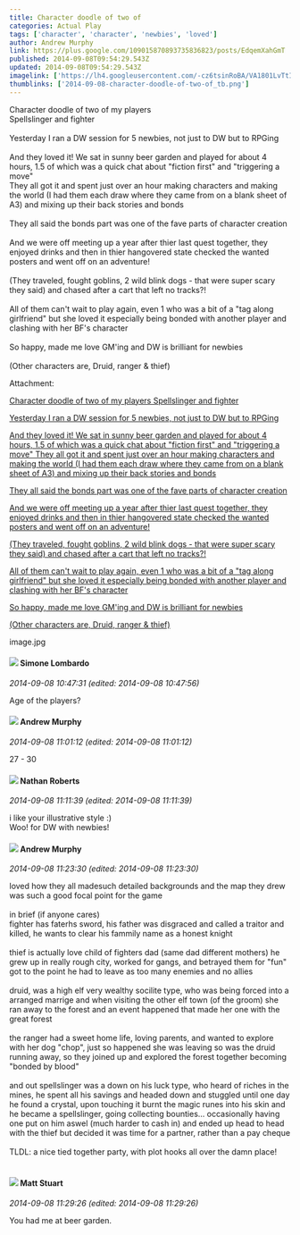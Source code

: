 ```yaml
---
title: Character doodle of two of
categories: Actual Play
tags: ['character', 'character', 'newbies', 'loved']
author: Andrew Murphy
link: https://plus.google.com/109015870893735836823/posts/EdqemXahGmT
published: 2014-09-08T09:54:29.543Z
updated: 2014-09-08T09:54:29.543Z
imagelink: ['https://lh4.googleusercontent.com/-cz6tsinRoBA/VA1801LvTtI/AAAAAAAAAP8/WvLGJE2kRJs/w479-h708/image.jpg']
thumblinks: ['2014-09-08-character-doodle-of-two-of_tb.png']
---
```


Character doodle of two of my players <br />Spellslinger and fighter<br /><br />Yesterday I ran a DW session for 5 newbies, not just to DW but to RPGing <br /><br />And they loved it! We sat in sunny beer garden and played for about 4 hours, 1.5 of which was a quick chat about &quot;fiction first&quot; and &quot;triggering a move&quot; <br />They all got it and spent just over an hour making characters and making the world (I had them each draw where they came from on a blank sheet of A3) and mixing up their back stories and bonds<br /><br />They all said the bonds part was one of the fave parts of character creation <br /><br />And we were off meeting up a year after thier last quest together, they enjoyed drinks and then in thier hangovered state checked the wanted posters and went off on an adventure! <br /><br />(They traveled, fought goblins, 2 wild blink dogs - that were super scary they said) and chased after a cart that left no tracks?!<br /><br />All of them can&#39;t wait to play again, even 1 who was a bit of a &quot;tag along girlfriend&quot; but she loved it especially being bonded with another player and clashing with her BF&#39;s character <br /><br />So happy, made me love GM&#39;ing and DW is brilliant for newbies<br /><br />(Other characters are, Druid, ranger &amp; thief)


Attachment:

<a href='https://plus.google.com/photos/109015870893735836823/albums/6056634319862369313/6056634320954543826?sqi=100084733231320276299&sqsi=dfedbd2a-c81f-40f0-807f-26872655371a'>Character doodle of two of my players
Spellslinger and fighter

Yesterday I ran a DW session for 5 newbies, not just to DW but to RPGing

And they loved it! We sat in sunny beer garden and played for about 4 hours, 1.5 of which was a quick chat about "fiction first" and "triggering a move"
They all got it and spent just over an hour making characters and making the world (I had them each draw where they came from on a blank sheet of A3) and mixing up their back stories and bonds

They all said the bonds part was one of the fave parts of character creation

And we were off meeting up a year after thier last quest together, they enjoyed drinks and then in thier hangovered state checked the wanted posters and went off on an adventure!

(They traveled, fought goblins, 2 wild blink dogs - that were super scary they said) and chased after a cart that left no tracks?!

All of them can't wait to play again, even 1 who was a bit of a "tag along girlfriend" but she loved it especially being bonded with another player and clashing with her BF's character

So happy, made me love GM'ing and DW is brilliant for newbies

(Other characters are, Druid, ranger & thief)</a>


image.jpg
<div id='comment z12zg3whjpqqfrkml223cveyvk20c3yir04'>
  <h4><img src='{{site.baseurl}}//images/avatars/102927367297686720022_photo.jpg'> Simone Lombardo</h4>
      <p><cite>2014-09-08 10:47:31 (edited: 2014-09-08 10:47:56)</cite></p>
        <p>Age of the players?</p>
</div>
        

<div id='comment z12zg3whjpqqfrkml223cveyvk20c3yir04'>
  <h4><img src='{{site.baseurl}}//images/avatars/109015870893735836823_photo.jpg'> Andrew Murphy</h4>
      <p><cite>2014-09-08 11:01:12 (edited: 2014-09-08 11:01:12)</cite></p>
        <p>27 - 30</p>
</div>
        

<div id='comment z12zg3whjpqqfrkml223cveyvk20c3yir04'>
  <h4><img src='{{site.baseurl}}//images/avatars/117646243340764868749_photo.jpg'> Nathan Roberts</h4>
      <p><cite>2014-09-08 11:11:39 (edited: 2014-09-08 11:11:39)</cite></p>
        <p>i like your illustrative style :)<br />Woo! for DW with newbies!</p>
</div>
        

<div id='comment z12zg3whjpqqfrkml223cveyvk20c3yir04'>
  <h4><img src='{{site.baseurl}}//images/avatars/109015870893735836823_photo.jpg'> Andrew Murphy</h4>
      <p><cite>2014-09-08 11:23:30 (edited: 2014-09-08 11:23:30)</cite></p>
        <p>loved how they all madesuch detailed backgrounds and the map they drew was such a good focal point for the game<br /><br />in brief (if anyone cares)<br />fighter has faterhs sword, his father was disgraced and called a traitor and killed, he wants to clear his fammily name as a honest knight<br /><br />thief is actually love child of fighters dad (same dad different mothers) he grew up in really rough city, worked for gangs, and betrayed them for &quot;fun&quot; got to the point he had to leave as too many enemies and no allies<br /><br />druid, was a high elf very wealthy socilite type, who was being forced into a arranged marrige and when visiting the other elf town (of the groom) she ran away to the forest and an event happened that made her one with the great forest<br /><br />the ranger had a sweet home life, loving parents, and wanted to explore with her dog &quot;chop&quot;, just so happened she was leaving so was the druid running away, so they joined up and explored the forest together becoming &quot;bonded by blood&quot;<br /><br />and out spellslinger was a down on his luck type, who heard of riches in the mines, he spent all his savings and headed down and stuggled until one day he found a crystal, upon touching it burnt the magic runes into his skin and he became a spellslinger, going collecting bounties... occasionally having one put on him aswel (much harder to cash in) and ended up head to head with the thief but decided it was time for a partner, rather than a pay cheque<br /><br />TLDL: a nice tied together party, with plot hooks all over the damn place!<br /> </p>
</div>
        

<div id='comment z12zg3whjpqqfrkml223cveyvk20c3yir04'>
  <h4><img src='{{site.baseurl}}//images/avatars/107973609226591141233_photo.jpg'> Matt Stuart</h4>
      <p><cite>2014-09-08 11:29:26 (edited: 2014-09-08 11:29:26)</cite></p>
        <p>You had me at beer garden.</p>
</div>
        